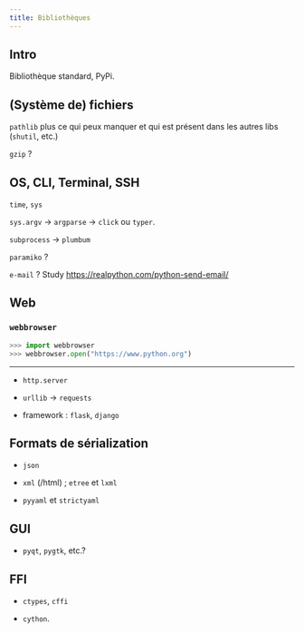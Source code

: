 ```yaml
---
title: Bibliothèques
---
```


Intro
--------------------------------------------------------------------------------

Bibliothèque standard, PyPi.

(Système de) fichiers
--------------------------------------------------------------------------------

`pathlib` plus ce qui peux manquer et qui est présent dans les autres libs
(`shutil`, etc.)

`gzip` ?

OS, CLI, Terminal, SSH
--------------------------------------------------------------------------------

`time`, `sys`

`sys.argv` -> `argparse` -> `click` ou `typer`.

`subprocess` -> `plumbum`

`paramiko` ?

`e-mail` ? Study <https://realpython.com/python-send-email/>

Web
--------------------------------------------------------------------------------

### `webbrowser`

``` python
>>> import webbrowser
>>> webbrowser.open("https://www.python.org")
```

-----

  - `http.server`

  - `urllib` -> `requests`

  - framework : `flask`, `django`

Formats de sérialization
--------------------------------------------------------------------------------

  - `json`

  - `xml` (/html) ; `etree` et `lxml`

  - `pyyaml` et `strictyaml`

GUI
--------------------------------------------------------------------------------

  - `pyqt`, `pygtk`, etc.?

FFI
--------------------------------------------------------------------------------

  - `ctypes`, `cffi`

  - `cython`.